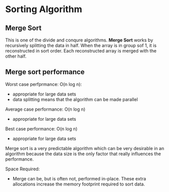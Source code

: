 # Sorting Algorithm
## Merge Sort
This is one of the divide and conqure algorithms. __Merge Sort__ works by recursively splitting the data in half. When the array is in group sof 1, it is reconstructed in sort order. Each reconstructed array is merged with the other half.

## Merge sort performance
Worst case perfprmance: O(n log n):
* appropriate for large data sets
* data splitting means that the algorithm can be made parallel

Average case performance: O(n log n)
* appropriate for large data sets

Best case performance: O(n log n)
* appropriate for large data sets

Merge sort is a very predictable algorithm which can be very desirable in an algorithm because the data size is the only factor that really influences the performance.

Space Required:
* Merge can be, but is often not, performed in-place. These extra allocations increase the memory footprint required to sort data.